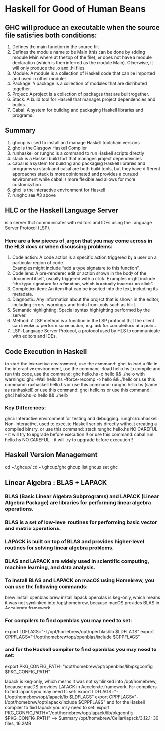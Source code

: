 # Haskell for Good of Human Beans

 ## GHC will produce an executable when the source file satisfies both conditions:
 1. Defines the main function in the source file
 2. Defines the module name to be Main (this can be done by adding module Main where at the top of the file), or does not have a module declaration (which is then inferred as the module Main). Otherwise, it will only produce the .o and .hi files.
 3. Module: A module is a collection of Haskell code that can be imported and used in other modules.
 4. Package: A package is a collection of modules that are distributed together.
 5. Project: A project is a collection of packages that are built together.
 6. Stack: A build tool for Haskell that manages project dependencies and builds.
 7. Cabal: A system for building and packaging Haskell libraries and programs.

## Summary
 1. ghcup is used to install and manage Haskell toolchain versions
 2. ghc is the Glasgow Haskell Compiler
 3. runhaskell or runghc is a command to run Haskell scripts directly
 4. stack is a Haskell build tool that manages project dependencies
 5. cabal is a system for building and packaging Haskell libraries and programs
    so stack and cabal are both build tools, but they have different approaches
    stack is more opinionated and provides a curated environment
    while cabal is more flexible and allows for more customization
 6. ghci is the interactive environment for Haskell
 7. runghc see #3 above

 ## HLC or the Haskell Language Server 
 is a server that communicates with editors and IDEs using the Language Server Protocol (LSP).
 
 ### Here are a few pieces of jargon that you may come across in the HLS docs or when discussing problems:
 1. Code action: A code action is a specific action triggered by a user on a particular region of code.   
    Examples might include “add a type signature to this function”.
 2. Code lens: A pre-rendered edit or action shown in the body of the document itself, usually triggered with a click.
    Examples might include “the type signature for a function, which is actually inserted on click”.
 3. Completion item: An item that can be inserted into the text, including its metadata.
 4. Diagnostic: Any information about the project that is shown in the editor, including errors, warnings, and hints from tools such as hlint.
 5. Semantic highlighting: Special syntax highlighting performed by the server.
 6. Method: A LSP method is a function in the LSP protocol that the client can invoke to perform some action, e.g. ask for completions at a point.
 7. LSP: Language Server Protocol, a protocol used by HLS to communicate with editors and IDEs.


 ## Code Execution in Haskell
 to start the interactive environment, use the command: ghci
 to load a file in the interactive environment, use the command: :load hello.hs
 to compile and run this code, use the command: ghc hello.hs -o hello && ./hello
 with warnings: ghc -Wall hello.hs -fforce-recomp -o hello && ./hello
 or use this command: runhaskell hello.hs
 or use this command: runghc hello.hs (same as runhaskell)
 or use this command: ghci hello.hs
 or use this command: ghci hello.hs -o hello && ./hello
 ### Key Differences:
 ghci: Interactive environment for testing and debugging.
 runghc/runhaskell: Non-interactive, used to execute Haskell scripts directly without creating a compiled binary.
 or use this command: stack runghc hello.hs NO CAREFUL - it will try to upgrade before execution !!
 or use this command: cabal run hello.hs    NO CAREFUL - it will try to upgrade before execution !!

 ## Haskell Version Management
 cd ~/.ghcup/
 cd ~/.ghcup/ghc
 ghcup list
 ghcup set ghc <version>

 ## Linear Algebra : BLAS + LAPACK
 ### BLAS (Basic Linear Algebra Subprograms) and LAPACK (Linear Algebra Package) are libraries for performing linear algebra operations.
 ### BLAS is a set of low-level routines for performing basic vector and matrix operations.
 ### LAPACK is built on top of BLAS and provides higher-level routines for solving linear algebra problems.
 ### BLAS and LAPACK are widely used in scientific computing, machine learning, and data analysis.
 ### To install BLAS and LAPACK on macOS using Homebrew, you can use the following commands:
 brew install openblas
 brew install lapack
 openblas is keg-only, which means it was not symlinked into /opt/homebrew,
 because macOS provides BLAS in Accelerate.framework.
 ### For compilers to find openblas you may need to set:
  export LDFLAGS="-L/opt/homebrew/opt/openblas/lib $LDFLAGS"
  export CPPFLAGS="-I/opt/homebrew/opt/openblas/include $CPPFLAGS"
 ### and for the Haskell compiler to find openblas you may need to set:
  export PKG_CONFIG_PATH="/opt/homebrew/opt/openblas/lib/pkgconfig $PKG_CONFIG_PATH"

 lapack is keg-only, which means it was not symlinked into /opt/homebrew,
 because macOS provides LAPACK in Accelerate.framework.
 For compilers to find lapack you may need to set:
  export LDFLAGS="-L/opt/homebrew/opt/lapack/lib $LDFLAGS"
  export CPPFLAGS="-I/opt/homebrew/opt/lapack/include $CPPFLAGS"
 and for the Haskell compiler to find lapack you may need to set:
  export PKG_CONFIG_PATH="/opt/homebrew/opt/lapack/lib/pkgconfig $PKG_CONFIG_PATH"
 ==> Summary
  /opt/homebrew/Cellar/lapack/3.12.1: 30 files, 16.2MB